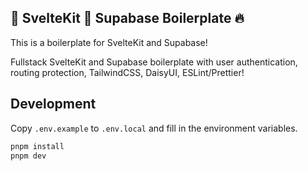 ## 🧡 SvelteKit 💚 Supabase Boilerplate 🔥

This is a boilerplate for SvelteKit and Supabase!

Fullstack SvelteKit and Supabase boilerplate with user authentication, routing protection, TailwindCSS, DaisyUI,
ESLint/Prettier!

## Development

Copy `.env.example` to `.env.local` and fill in the environment variables.

```bash
pnpm install
pnpm dev
```
